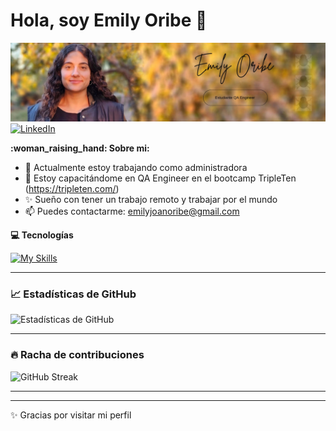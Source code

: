 # Hola, soy Emily Oribe 👋  


![Banner](https://github.com/emilyoribe-dot/emilyoribe-dot/blob/main/assets/banner.png)
[![LinkedIn](https://img.shields.io/badge/LinkedIn-Perfil-blue?style=for-the-badge&logo=linkedin)](https://www.linkedin.com/in/emily-oribe)

**:woman_raising_hand: Sobre mi:**
- 🔭 Actualmente estoy trabajando como administradora
- 🌱 Estoy capacitándome en QA Engineer en el bootcamp TripleTen (https://tripleten.com/)
- ✨ Sueño con tener un trabajo remoto y trabajar por el mundo
- 📫 Puedes contactarme: emilyjoanoribe@gmail.com 

**💻 Tecnologías**

[![My Skills](https://skillicons.dev/icons?i=androidstudio,bash,discord,figma,instagram,linkedin,postman,twitter,windows)](https://skillicons.dev)
 

---

### 📈 Estadísticas de GitHub
![Estadísticas de GitHub](https://github-readme-stats.vercel.app/api?username=emilyoribe-dot&show_icons=true&theme=default&hide_title=true&hide_border=true)

---

### 🔥 Racha de contribuciones
![GitHub Streak](https://streak-stats.demolab.com?user=TU_USUARIO&theme=default&hide_border=true)

---

---

✨ Gracias por visitar mi perfil


<!--
**emilyoribe-dot/emilyoribe-dot** is a ✨ _special_ ✨ repository because its `README.md` (this file) appears on your GitHub profile.
**Sobre mi:**

- 🔭 Actualmente estoy trabajando como administradora
- 🌱 Estoy capacitándome en QA Engineer
- 👯 Me encuentro realizando un voluntariado en un proyecto de desarrollo de aplicaciones
- ✨ Sueño con tener un trabajo remoto y trabajar por el mundo
- 📫 Puedes contactarme: emilyjoanoribe@gmail.com
-->
